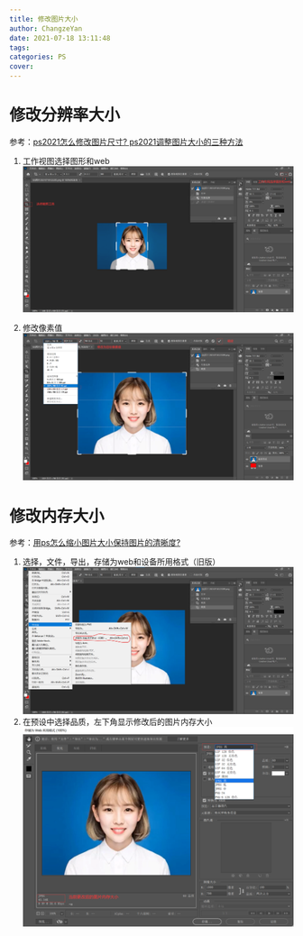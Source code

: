 ```yaml
---
title: 修改图片大小
author: ChangzeYan
date: 2021-07-18 13:11:48
tags:
categories: PS
cover:
---
```


# 修改分辨率大小
参考：[ps2021怎么修改图片尺寸? ps2021调整图片大小的三种方法](https://www.jb51.net/photoshop/774494_all.html)

1. 工作视图选择图形和web
![裁剪工具](https://github.com/ChangzeYan/ChangzeYan.github.io/raw/hexo/source/pic/ps_change_size1.png)

2. 修改像素值
![修改像素值](https://github.com/ChangzeYan/ChangzeYan.github.io/raw/hexo/source/pic/ps_change_size2.png)


# 修改内存大小

参考：[用ps怎么缩小图片大小保持图片的清晰度?](http://www.360doc.com/content/12/0515/16/5787601_211212018.shtml)

1. 选择，文件，导出，存储为web和设备所用格式（旧版）
![存储为web和设备所用格式](https://github.com/ChangzeYan/ChangzeYan.github.io/raw/hexo/source/pic/ps_change_size3.png)
2. 在预设中选择品质，左下角显示修改后的图片内存大小
![在预设中选择品质](https://github.com/ChangzeYan/ChangzeYan.github.io/raw/hexo/source/pic/ps_change_size4.png)